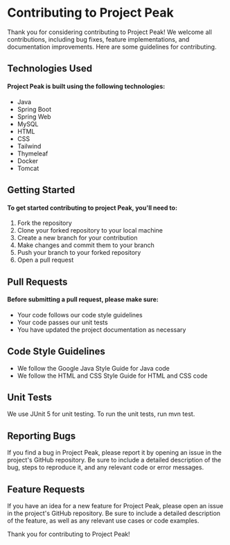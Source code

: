 # Contributing to Project Peak

Thank you for considering contributing to Project Peak! We welcome all contributions, including bug fixes, feature implementations, and documentation improvements.
Here are some guidelines for contributing. 

## Technologies Used

#### Project Peak is built using the following technologies:

* Java
* Spring Boot
* Spring Web
* MySQL
* HTML
* CSS
* Tailwind
* Thymeleaf
* Docker
* Tomcat

## Getting Started

#### To get started contributing to project Peak, you'll need to:

1. Fork the repository
2. Clone your forked repository to your local machine
3. Create a new branch for your contribution
4. Make changes and commit them to your branch
5. Push your branch to your forked repository
6. Open a pull request

## Pull Requests

#### Before submitting a pull request, please make sure:

* Your code follows our code style guidelines
* Your code passes our unit tests
* You have updated the project documentation as necessary

## Code Style Guidelines

* We follow the Google Java Style Guide for Java code
* We follow the HTML and CSS Style Guide for HTML and CSS code

## Unit Tests

We use JUnit 5 for unit testing. To run the unit tests, run mvn test.

## Reporting Bugs

If you find a bug in Project Peak, please report it by opening an issue in the project's GitHub repository. Be sure to include a detailed description of the bug, steps to reproduce it, and any relevant code or error messages.

## Feature Requests

If you have an idea for a new feature for Project Peak, please open an issue in the project's GitHub repository. Be sure to include a detailed description of the feature, as well as any relevant use cases or code examples.

Thank you for contributing to Project Peak!
